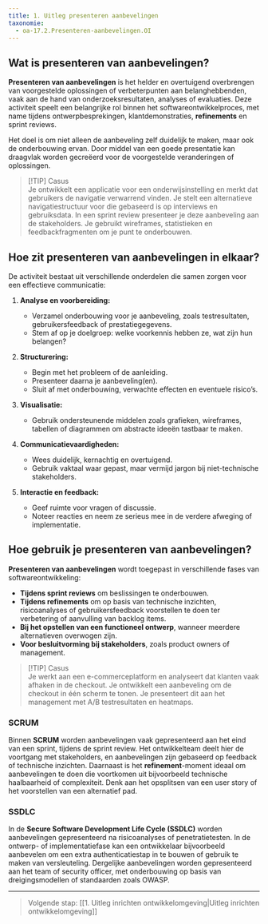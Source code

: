 ```yaml
---
title: 1. Uitleg presenteren aanbevelingen 
taxonomie:
  - oa-17.2.Presenteren-aanbevelingen.OI
---
```


## Wat is presenteren van aanbevelingen?
**Presenteren van aanbevelingen** is het helder en overtuigend overbrengen van voorgestelde oplossingen of verbeterpunten aan belanghebbenden, vaak aan de hand van onderzoeksresultaten, analyses of evaluaties. Deze activiteit speelt een belangrijke rol binnen het softwareontwikkelproces, met name tijdens ontwerpbesprekingen, klantdemonstraties, **refinements** en sprint reviews.

Het doel is om niet alleen de aanbeveling zelf duidelijk te maken, maar ook de onderbouwing ervan. Door middel van een goede presentatie kan draagvlak worden gecreëerd voor de voorgestelde veranderingen of oplossingen.

> [!TIP] Casus  
> Je ontwikkelt een applicatie voor een onderwijsinstelling en merkt dat gebruikers de navigatie verwarrend vinden. Je stelt een alternatieve navigatiestructuur voor die gebaseerd is op interviews en gebruiksdata. In een sprint review presenteer je deze aanbeveling aan de stakeholders. Je gebruikt wireframes, statistieken en feedbackfragmenten om je punt te onderbouwen.

## Hoe zit presenteren van aanbevelingen in elkaar?
De activiteit bestaat uit verschillende onderdelen die samen zorgen voor een effectieve communicatie:
1. **Analyse en voorbereiding:**
   - Verzamel onderbouwing voor je aanbeveling, zoals testresultaten, gebruikersfeedback of prestatiegegevens.
   - Stem af op je doelgroep: welke voorkennis hebben ze, wat zijn hun belangen?
   
2. **Structurering:**
   - Begin met het probleem of de aanleiding.
   - Presenteer daarna je aanbeveling(en).
   - Sluit af met onderbouwing, verwachte effecten en eventuele risico’s.

3. **Visualisatie:**
   - Gebruik ondersteunende middelen zoals grafieken, wireframes, tabellen of diagrammen om abstracte ideeën tastbaar te maken.

4. **Communicatievaardigheden:**
   - Wees duidelijk, kernachtig en overtuigend.
   - Gebruik vaktaal waar gepast, maar vermijd jargon bij niet-technische stakeholders.

5. **Interactie en feedback:**
   - Geef ruimte voor vragen of discussie.
   - Noteer reacties en neem ze serieus mee in de verdere afweging of implementatie.

## Hoe gebruik je presenteren van aanbevelingen?
**Presenteren van aanbevelingen** wordt toegepast in verschillende fases van softwareontwikkeling:
- **Tijdens sprint reviews** om beslissingen te onderbouwen.
- **Tijdens refinements** om op basis van technische inzichten, risicoanalyses of gebruikersfeedback voorstellen te doen ter verbetering of aanvulling van backlog items.
- **Bij het opstellen van een functioneel ontwerp**, wanneer meerdere alternatieven overwogen zijn.
- **Voor besluitvorming bij stakeholders**, zoals product owners of management.

> [!TIP] Casus  
> Je werkt aan een e-commerceplatform en analyseert dat klanten vaak afhaken in de checkout. Je ontwikkelt een aanbeveling om de checkout in één scherm te tonen. Je presenteert dit aan het management met A/B testresultaten en heatmaps.

### SCRUM
Binnen **SCRUM** worden aanbevelingen vaak gepresenteerd aan het eind van een sprint, tijdens de sprint review. Het ontwikkelteam deelt hier de voortgang met stakeholders, en aanbevelingen zijn gebaseerd op feedback of technische inzichten. Daarnaast is het **refinement**-moment ideaal om aanbevelingen te doen die voortkomen uit bijvoorbeeld technische haalbaarheid of complexiteit. Denk aan het opsplitsen van een user story of het voorstellen van een alternatief pad.

### SSDLC
In de **Secure Software Development Life Cycle (SSDLC)** worden aanbevelingen gepresenteerd na risicoanalyses of penetratietesten. In de ontwerp- of implementatiefase kan een ontwikkelaar bijvoorbeeld aanbevelen om een extra authenticatiestap in te bouwen of gebruik te maken van versleuteling. Dergelijke aanbevelingen worden gepresenteerd aan het team of security officer, met onderbouwing op basis van dreigingsmodellen of standaarden zoals OWASP.

---

> Volgende stap: [[1. Uitleg inrichten ontwikkelomgeving|Uitleg inrichten ontwikkelomgeving]]